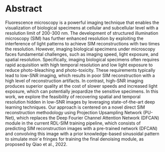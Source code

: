 

# Abstract
Fluorescence microscopy is a powerful imaging technique that enables the visualization of biological specimens at cellular and subcellular level with a resolution
limit of 200-300 nm. The development of structured illumination microscopy (SIM)
has further enhanced resolution by exploiting the interference of light patterns to
achieve SIM reconstructions with two times the resolution. However, imaging biological specimens under microscopy faces fundamental challenges, such as imaging
speed, light exposure, and spatial resolution. Specifically, imaging biological specimens often requires rapid acquisition with high temporal resolution and low light
exposure to reduce photo-bleaching and photo-toxicity. These requirements typically lead to low-SNR imaging, which results in poor SIM reconstruction with a
high level of reconstruction artifacts. In contrast, high-SNR imaging produces superior quality at the cost of slower speeds and increased light exposure, which can
potentially jeopardize the sensitive specimens.
In this work, we explore the feasibility of recovering spatial and temporal resolution
hidden in low-SNR images by leveraging state-of-the-art deep learning techniques.
Our approach is centered on a novel direct SIM reconstruction methodology using
Projection Upsampling Network (PU-Net), which replaces the Deep Fourier Channel
Attention Network (DFCAN) module in the current RDL-SIM training pipeline,
which consists of predicting SIM reconstruction images with a pre-trained network
(DFCAN) and convolving this image with a prior knowledge-based sinusoidal pattern
to simulate moir´e fringes for training the final denoising module, as proposed by Qiao
et al., 2022.
